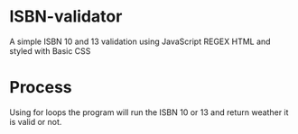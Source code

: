 # ISBN-validator
A simple ISBN 10 and 13 validation using JavaScript REGEX HTML and styled with Basic CSS
# Process 
Using for loops the program will run the ISBN 10 or 13 and return weather it is valid or not.
